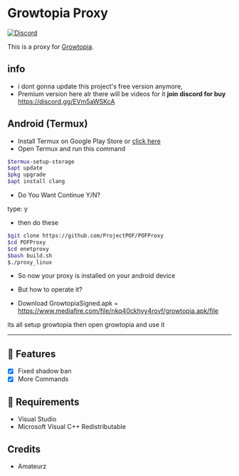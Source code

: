 # Growtopia Proxy
[![Discord](https://img.shields.io/discord/952524017208819722?color=%23000000&style=plastic?label=discord)](https://discord.gg/EVm5aWSKcA)

This is a proxy for [Growtopia](https://growtopiagame.com/).

## info
- i dont gonna update this project's free version anymore,
- Premium version here alr there will be videos for it **join discord for buy** https://discord.gg/EVm5aWSKcA

<h2>Android (Termux)</h2>

- Install Termux on Google Play Store or [click here](https://play.google.com/store/apps/details?id=com.termux)
- Open Termux and run this command
```bash
$termux-setup-storage
$apt update
$pkg upgrade
$apt install clang
```
- Do You Want Continue Y/N? 

type: y
- then do these
```bash
$git clone https://github.com/ProjectPOF/POFProxy
$cd POFProxy
$cd enetproxy
$bash build.sh
$./proxy_linux
```
- So now your proxy is installed on your android device
- But how to operate it?

- Download GrowtopiaSigned.apk = https://www.mediafire.com/file/nkq40ckhyy4rovf/growtopia.apk/file

its all setup growtopia then open growtopia and use it
<hr>

## 📜 Features
- [x] Fixed shadow ban
- [x] More Commands

## 📝 Requirements
- Visual Studio
- Microsoft Visual C++ Redistributable


## Credits
- Amateurz
